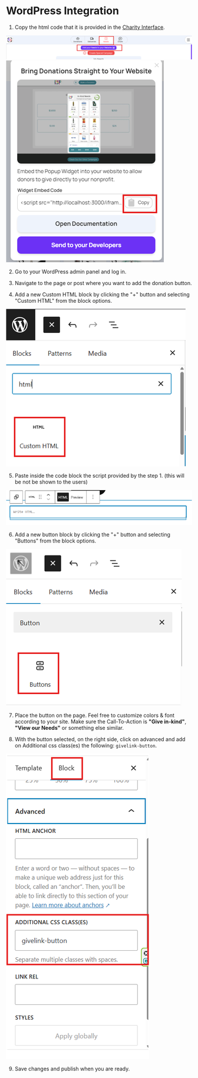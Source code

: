 # WordPress Integration

1. Copy the html code that it is provided in the [Charity Interface](https://ci.givelink.app).

![Copy Code](/assets/ci-1.png)
![Copy Code](/assets/ci-2.png)

2. Go to your WordPress admin panel and log in.
3. Navigate to the page or post where you want to add the donation button.

4. Add a new Custom HTML block by clicking the "+" button and selecting "Custom HTML" from the block options.

![Add Custom HTML Block](/assets/wp/wp-code-insert.png)

5. Paste inside the code block the script provided by the step 1.
   (this will be not be shown to the users)

![Paste Code](/assets/wp/wp-code-paste.png)

6. Add a new button block by clicking the "+" button and selecting "Buttons" from the block options.

![Add Button Block](/assets/wp/wp-button-insert.png)

7. Place the button on the page. Feel free to customize colors & font according to your site. Make sure the Call-To-Action is <strong>"Give in-kind"</strong>, <strong>"View our Needs"</strong> or something else similar.

8. With the button selected, on the right side, click on advanced and add on Additional css class(es) the following: `givelink-button`.

![Add CSS Class](/assets/wp/wp-button-classname.png)

9. Save changes and publish when you are ready.
